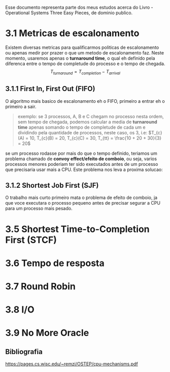Esse documento representa parte dos meus estudos acerca do Livro - Operational Systems  Three Easy Pieces, de dominio publico.


# 3.1 Metricas de escalonamento

Existem diversas metricas para qualificarmos politicas de escalonamento ou apenas medir por prazer o que um metodo de escalonamento faz. Neste momento, usaremos apenas o __turnaround time__, o qual eh definido pela diferenca entre o tempo de completude do processo e o tempo de chegada.
$$T_{turnaround} = T_{completion} - T_{arrival} $$


## 3.1.1 First In, First Out (FIFO) 

O algoritmo mais basico de escalonamento eh o FIFO, primeiro a entrar eh o primeiro a sair. 

> exemplo: se 3 processos, A, B e C chegam no processo nesta ordem, sem tempo de chegada, podemos calcular a media de __turnaround time__ apenas somando o tempo de completude de cada um e dividindo pela quantidade de processos, neste caso, os 3, i.e: $T_{c}(A) = 10, T_{c}(B) = 20, T_{c}(C) = 30, T_{tt} = \frac{10 + 20 + 30}{3} = 20$ 

se um processo rodasse por mais do que o tempo definido, teriamos um problema chamado de __convoy effect/efeito de comboio__, ou seja, varios processos menores poderiam ter sido executados antes de um processo que precisaria usar mais a CPU. Este problema nos leva a proxima solucao:

## 3.1.2 Shortest Job First (SJF) 

O trabalho mais curto primeiro mata o problema de efeito de comboio, ja que voce executara o processo pequeno antes de precisar segurar a CPU para um processo mais pesado.

# 3.5 Shortest Time-to-Completion First (STCF) 


# 3.6 Tempo de resposta

# 3.7 Round Robin 

# 3.8 I/O 

# 3.9 No More Oracle 



## Bibliografia
https://pages.cs.wisc.edu/~remzi/OSTEP/cpu-mechanisms.pdf
